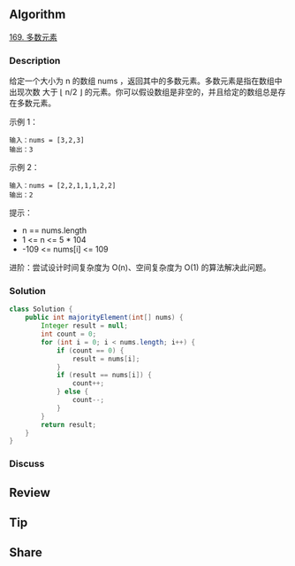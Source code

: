 ## Algorithm

[169. 多数元素](https://leetcode.cn/problems/majority-element/?envType=study-plan-v2&envId=top-100-liked)

### Description

给定一个大小为 n 的数组 nums ，返回其中的多数元素。多数元素是指在数组中出现次数 大于 ⌊ n/2 ⌋ 的元素。你可以假设数组是非空的，并且给定的数组总是存在多数元素。

示例 1：

```
输入：nums = [3,2,3]
输出：3
```

示例 2：

```
输入：nums = [2,2,1,1,1,2,2]
输出：2
```

提示：
- n == nums.length
- 1 <= n <= 5 * 104
- -109 <= nums[i] <= 109

进阶：尝试设计时间复杂度为 O(n)、空间复杂度为 O(1) 的算法解决此问题。

### Solution

```java
class Solution {
    public int majorityElement(int[] nums) {
        Integer result = null;
        int count = 0;
        for (int i = 0; i < nums.length; i++) {
            if (count == 0) {
                result = nums[i];
            }
            if (result == nums[i]) {
                count++;
            } else {
                count--;
            }
        }
        return result;
    }
}
```

### Discuss

## Review


## Tip


## Share
